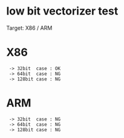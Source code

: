 # low bit vectorizer test
Target: X86 / ARM

# X86
```
 -> 32bit  case : OK
 -> 64bit  case : NG
 -> 128bit case : NG
```

# ARM
```
 -> 32bit  case : NG
 -> 64bit  case : NG
 -> 128bit case : NG
```